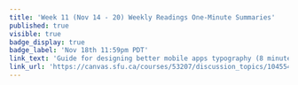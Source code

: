 ```yaml
---
title: 'Week 11 (Nov 14 - 20) Weekly Readings One-Minute Summaries'
published: true
visible: true
badge_display: true
badge_label: 'Nov 18th 11:59pm PDT'
link_text: 'Guide for designing better mobile apps typography (8 minute read)'
link_url: 'https://canvas.sfu.ca/courses/53207/discussion_topics/1045544'
---
```

